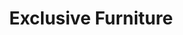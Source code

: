 ---
title: "Exclusive Furniture"
url: /houston/exclusive-furniture-westbrae-parkway/
shop: furniture
---